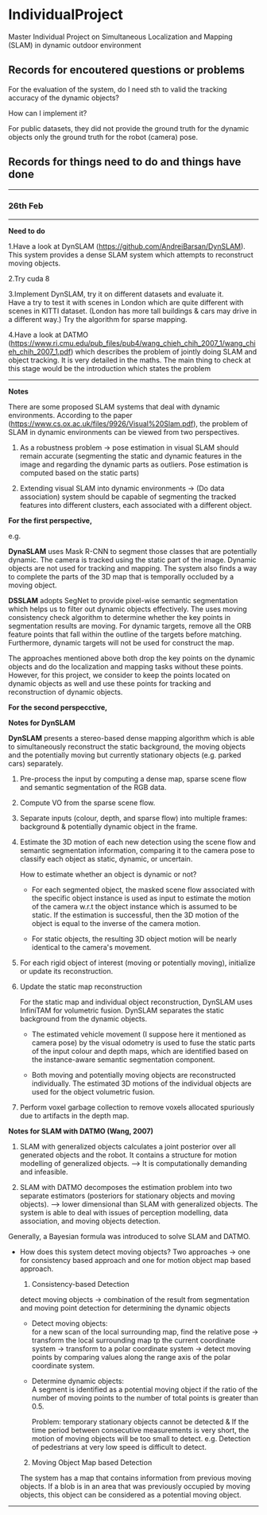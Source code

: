 # IndividualProject
Master Individual Project on Simultaneous Localization and Mapping (SLAM) in dynamic outdoor environment

## Records for encoutered questions or problems
For the evaluation of the system, do I need sth to valid the tracking accuracy of the dynamic objects?

How can I implement it?

For public datasets, they did not provide the ground truth for the dynamic objects only the ground truth for the robot (camera) pose.



## Records for things need to do and things have done
--------------------------------------------------------------------------------------------------------
### 26th Feb
-------------------------------------------------------------------------------------------------------
**Need to do**

1.Have a look at DynSLAM (https://github.com/AndreiBarsan/DynSLAM).
  This system provides a dense SLAM system which attempts to reconstruct moving objects.

2.Try cuda 8

3.Implement DynSLAM, try it on different datasets and evaluate it.  
  Have a try to test it with scenes in London which are quite different with scenes in KITTI dataset.
  (London has more tall buildings & cars may drive in a different way.)
  Try the algorithm for sparse mapping.

4.Have a look at DATMO (https://www.ri.cmu.edu/pub_files/pub4/wang_chieh_chih_2007_1/wang_chieh_chih_2007_1.pdf) 
  which describes the problem of jointly doing SLAM and object tracking. 
  It is very detailed in the maths. The main thing to check at this stage 
  would be the introduction which states the problem
  
--------------------------------------------------------------------------------------------------------------------------  
**Notes**

There are some proposed SLAM systems that deal with dynamic environments.
According to the paper (https://www.cs.ox.ac.uk/files/9926/Visual%20Slam.pdf), the problem of SLAM in dynamic environments can be viewed from two perspectives.

  1. As a robustness problem -> pose estimation in visual SLAM should remain accurate (segmenting the static and dynamic features in the image and regarding the dynamic parts as outliers.  Pose estimation is computed based on the static parts)
  
  2. Extending visual SLAM into dynamic environments -> (Do data association) system should be capable of segmenting the tracked features into different clusters, each associated with a different object.



**For the first perspective,**

e.g. 

**DynaSLAM** uses Mask R-CNN to segment those classes that are potentially dynamic.
The camera is tracked using the static part of the image.  Dynamic objects are not used
for tracking and mapping.   The system also finds a way to complete the parts of the 3D map that is temporally occluded by a moving object.

**DSSLAM** adopts SegNet to provide pixel-wise semantic segmentation which helps us to filter out dynamic objects effectively.
The uses moving consistency check algorithm to determine whether the key points in segmentation results are moving.  For dynamic targets, remove all the ORB feature points that fall within the outline of the targets before matching.  Furthermore, dynamic targets will not be used for construct the map.

The approaches mentioned above both drop the key points on the dynamic objects and do the localization and mapping tasks without these points.  However, for this project, we consider to keep the points located on dynamic objects as well and use these points for tracking and reconstruction of dynamic objects.




**For the second perspecctive,**

**Notes for DynSLAM** 

**DynSLAM** presents a stereo-based dense mapping algorithm which is able to simultaneously reconstruct the static background, the moving objects and the potentially moving but currently stationary objects (e.g. parked cars) separately.

  1. Pre-process the input by computing a dense map, sparse scene flow and semantic segmentation of the RGB data.

  2. Compute VO from the sparse scene flow.

  3. Separate inputs (colour, depth, and sparse flow) into multiple frames: background & potentially dynamic object in the frame.

  4. Estimate the 3D motion of each new detection using the scene flow and semantic segmentation information, comparing it to the camera pose to classify each object as static, dynamic, or uncertain.



     How to estimate whether an object is dynamic or not?

     - For each segmented object, the masked scene flow associated with the specific object instance is used as input to estimate the motion of the camera w.r.t the object instance which is assumed to be static.  If the estimation is successful, then the 3D motion of the object is equal to the inverse of the camera motion.

     - For static objects, the resulting 3D object motion will be nearly identical to the camera's movement.


  5. For each rigid object of interest (moving or potentially moving), initialize or update its reconstruction.

  6. Update the static map reconstruction

   
     For the static map and individual object reconstruction, DynSLAM uses InfiniTAM for volumetric fusion.  DynSLAM separates the static background from the dynamic objects.  
     - The estimated vehicle movement (I suppose here it mentioned as camera pose) by the visual odometry is used to fuse the static parts of the input colour and depth maps, which are identified based on the instance-aware semantic segmentation component.
    
    
     - Both moving and potentially moving objects are reconstructed individually.  The estimated 3D motions of the individual objects are used for the object volumetric fusion.
  
  7. Perform voxel garbage collection to remove voxels allocated spuriously due to artifacts in the depth map.
  
  
  
  **Notes for SLAM with DATMO (Wang, 2007)** 
  
  1. SLAM with generalized objects calculates a joint posterior over all generated objects and the robot.  It contains a structure for motion modelling of generalized objects.  --> It is computationally demanding and infeasible.
  
  2. SLAM with DATMO decomposes the estimation problem into two separate estimators (posteriors for stationary objects and moving objects).  --> lower dimensional than SLAM with generalized objects.
  The system is able to deal with issues of perception modelling, data association, and moving objects detection.

Generally, a Bayesian formula was introduced to solve SLAM and DATMO.

   -  How does this system detect moving objects?
      Two approaches -> one for consistency based approach 
                        and one for motion object map based approach.
                        
      1. Consistency-based Detection
      
      detect moving objects -> combination of the result from segmentation and moving point detection for determining the dynamic objects   
      
      - Detect moving objects:    
        for a new scan of the local surrounding map, find the relative pose -> transform the local surrounding map tp the current coordinate system -> transform to a polar coordinate system -> detect moving points by comparing values along the range axis of the polar coordinate system.
        
      - Determine dynamic objects:      
        A segment is identified as a potential moving object if the ratio of the number of moving points to the number of total points is greater than 0.5.
        
        Problem: temporary stationary objects cannot be detected & If the time period between consecutive measurements is very short, the motion of moving objects will be too small to detect.
        e.g. Detection of pedestrians at very low speed is difficult to detect.
        
      2. Moving Object Map based Detection
      
      The system has a map that contains information from previous moving objects.  If a blob is in an area that was previously occupied by moving objects, this object can be considered as a potential moving object.

----------------------------------------------------------------------------------------------------------------------------------------
